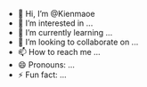 - 👋 Hi, I’m @Kienmaoe
- 👀 I’m interested in ...
- 🌱 I’m currently learning ...
- 💞️ I’m looking to collaborate on ...
- 📫 How to reach me ...
- 😄 Pronouns: ...
- ⚡ Fun fact: ...

<!---
Kienmaoe/Kienmaoe is a ✨ special ✨ repository because its `README.md` (this file) appears on your GitHub profile.
You can click the Preview link to take a look at your changes.
--->
